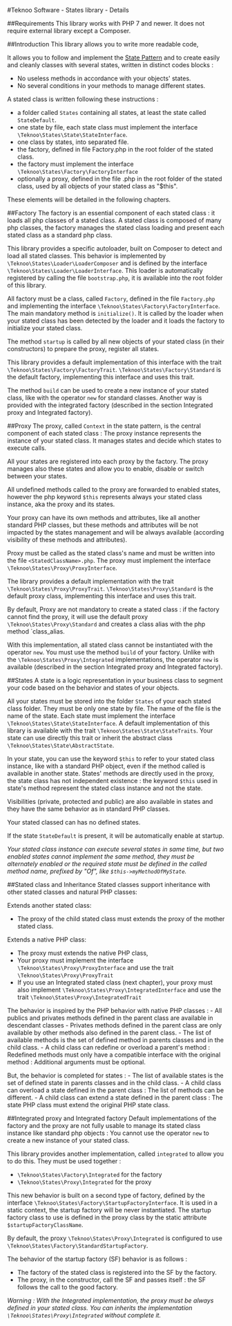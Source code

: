 #Teknoo Software - States library - Details

##Requirements
This library works with PHP 7 and newer. It does not require external library except a Composer.

##Introduction
This library allows you to write more readable code,
 
It allows you to follow and implement the  [State Pattern](http://en.wikipedia.org/wiki/State_pattern)
 and to create easily and cleanly classes with several states, written in distinct codes blocks  :

*   No useless methods in accordance with your objects' states.
*   No several conditions in your methods to manage different states.

A stated class is written following these instructions :

*   a folder called `States` containing all states, at least the state called `StateDefault`.
*   one state by file, each state class must implement the interface `\Teknoo\States\State\StateInterface`.
*   one class by states, into separated file.
*   the factory, defined in file Factory.php in the root folder of the stated class.
*   the factory must implement the interface `\Teknoo\States\Factory\FactoryInterface`
*   optionally a proxy, defined in the file <StatedClass Name>.php in the root folder of the stated class, 
    used by all objects of your stated class as "$this".

These elements will be detailed in the following chapters.

##Factory
The factory is an essential component of each stated class : it loads all php classes of a stated class.
A stated class is composed of many php classes, the factory manages the stated class loading and present each
stated class as a standard php class.

This library provides a specific autoloader, built on Composer to detect and load all stated classes. 
This behavior is implemented by `\Teknoo\States\Loader\LoaderComposer` and is defined 
by the interface `\Teknoo\States\Loader\LoaderInterface`.
This loader is automatically registered by calling the file `bootstrap.php`, it is available into the root folder of this library.

All factory must be a class, called `Factory`, defined in the file `Factory.php` and implementing the interface
`\Teknoo\States\Factory\FactoryInterface`. The main mandatory method is `initialize()`. It is called by the loader when
your stated class has been detected by the loader and it loads the factory to initialize your stated class.

The method `startup` is called by all new objects of your stated class (in their constructors) to prepare
the proxy, register all states.

This library provides a default implementation of this interface with the trait `\Teknoo\States\Factory\FactoryTrait`.
`\Teknoo\States\Factory\Standard` is the default factory, implementing this interface and uses this trait.

The method `build` can be used to create a new instance of your stated class, like with the operator `new` for standard
classes. Another way is provided with the integrated factory (described in the section Integrated proxy and Integrated factory).

##Proxy
The proxy, called `Context` in the state pattern, is the central component of each stated class : 
The proxy instance represents the instance of your stated class. It manages states and decide which states to execute calls.

All your states are registered into each proxy by the factory. The proxy manages also these states and allow you to
enable, disable or switch between your states.

All undefined methods called to the proxy are forwarded to enabled states, 
however the php keyword `$this` represents always your stated class instance, aka the proxy and its states.

Your proxy can have its own methods and attributes, like all another standard PHP classes, but these methods and attributes
will be not impacted by the states management and will be always available (according visibility of these methods and attributes).

Proxy must be called as the stated class's name and must be written into the file `<StatedClassName>.php`.
The proxy must implement the interface `\Teknoo\States\Proxy\ProxyInterface`.

The library provides a default implementation with the trait `\Teknoo\States\Proxy\ProxyTrait`.
`\Teknoo\States\Proxy\Standard` is the default proxy class, implementing this interface and uses this trait.

By default, Proxy are not mandatory to create a stated class : if the factory cannot find the proxy, it will use the default proxy
`\Teknoo\States\Proxy\Standard` and creates a class alias with the php method `class_alias.

With this implementation, all stated class cannot be instantiated with the operator `new`. You must use the method `build`
 of your factory. Unlike  with the `\Teknoo\States\Proxy\Integrated` implementations, the operator `new` is available
 (described in the section Integrated proxy and Integrated factory).

##States
A state is a logic representation in your business class to segment your code based on the behavior and states of your objects.

All your states must be stored into the folder `States` of your each stated class folder. They must be only one state by file.
The name of the file is the name of the state. Each state must implement the interface `\Teknoo\States\State\StateInterface`.
A default implementation of this library is available with the trait `\Teknoo\States\State\StateTraits`. Your state can use
directly this trait or inherit the abstract class `\Teknoo\States\State\AbstractState`.

In your state, you can use the keyword `$this` to refer to your stated class instance, like with a standard PHP object, even if the
method called is available in another state. States' methods are directly used in the proxy, the state class has not
independent existence : the keyword `$this` used in state's method represent the stated class instance and not the state.

Visibilities (private, protected and public) are also available in states and they have the same behavior as in standard PHP classes.

Your stated classed can has no defined states.
 
If the state `StateDefault` is present, it will be automatically enable at startup.

*Your stated class instance can execute several states in same time, but two enabled states cannot implement the same method, they must
be alternately enabled or the required state must be defined in the called method name, prefixed by "Of", like `$this->myMethodOfMyState`.*

##Stated class and Inheritance
Stated classes support inheritance with other stated classes and natural PHP classes:

Extends another stated class:

*   The proxy of the child stated class must extends the proxy of the mother stated class.

Extends a native PHP class:

*   The proxy must extends the native PHP class, 
*   Your proxy must implement the interface `\Teknoo\States\Proxy\ProxyInterface` and use the trait `\Teknoo\States\Proxy\ProxyTrait`
*   If you use an Integrated stated class (next chapter), your proxy must also implement `\Teknoo\States\Proxy\IntegratedInterface` 
    and use the trait `\Teknoo\States\Proxy\IntegratedTrait`

The behavior is inspired by the PHP behavior with native PHP classes :
    - All publics and privates methods defined in the parent class are available in descendant classes
    - Privates methods defined in the parent class are only available by other methods also defined in the parent class.
    - The list of available methods is the set of defined method in parents classes and in the child class.
    - A child class can redefine or overload a parent's method : Redefined methods must only have a compatible interface 
    with the original method : Additional arguments must be optional.
        
But, the behavior is completed for states :
    - The list of available states is the set of defined state in parents classes and in the child class.
    - A child class can overload a state defined in the parent class : The list of methods can be different.
    - A child class can extend a state defined in the parent class : The state PHP class must extend the original PHP state class.

##Integrated proxy and Integrated factory
Default implementations of the factory and the proxy are not fully usable to manage its stated class instance like standard php objects :
You cannot use the operator `new` to create a new instance of your stated class.

This library provides another implementation, called `integrated` to allow you to do this. They must be used together :

*   `\Teknoo\States\Factory\Integrated` for the factory
*   `\Teknoo\States\Proxy\Integrated` for the proxy

This new behavior is built on a second type of factory, defined by the interface `\Teknoo\States\Factory\StartupFactoryInterface`.
It is used in a static context, the startup factory will be never instantiated. The startup factory class to use is defined
in the proxy class by the static attribute `$startupFactoryClassName`.

By default, the proxy `\Teknoo\States\Proxy\Integrated` is configured to use `\Teknoo\States\Factory\StandardStartupFactory`.

The behavior of the startup factory (SF) behavior is as follows :

*   The factory of the stated class is registered into the SF by the factory.
*   The proxy, in the constructor, call the SF and passes itself : the SF follows the call to the good factory.

*Warning : With the Integrated implementation, the proxy must be always defined in your stated class. You can inherits the
implementation `\Teknoo\States\Proxy\Integrated` without complete it.*
